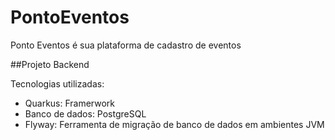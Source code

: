 # PontoEventos
Ponto Eventos é sua plataforma de cadastro de eventos


##Projeto Backend

Tecnologias utilizadas:
* Quarkus: Framerwork
* Banco de dados: PostgreSQL
* Flyway: Ferramenta de migração de banco de dados em ambientes JVM
